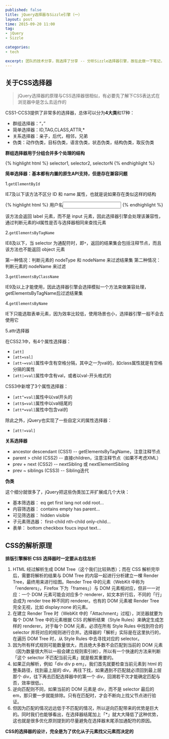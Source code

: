 ```yaml
---
published: false
title: jQuery选择器与Sizzle引擎（一）
layout: post
time: 2015-09-20 11:00
tag:
- jQuery
- Sizzle

categories:
- tech

excerpt: 团队的技术分享，我选择了分享 -- 分析Sizzle选择器引擎，故在此做一下笔记，记录Sizzle学习笔记，有了新的体会会再次更新。
---
```


## 关于CSS选择器

> jQuery选择器的原理与CSS选择器很相似，有必要先了解下CSS表达式在浏览器中是怎么去运作的

CSS1-CCS3提供了非常多的选择器，总体可以分为**4大类**和17种：

* 群组选择器：“，”
* 简单选择器：ID,TAG,CLASS,ATTR,*
* 关系选择器：亲子，后代，相邻，兄弟
* 伪类：动作伪类，目标伪类，语言伪类，状态伪类，结构伪类，取反伪类

**群组选择器用于分组合并多个处理的结构**

{% highlight html %}
selector1, selector2, selectorN
{% endhighlight %}

**简单选择器：基本都有内置的原生API支持，但是存在兼容问题**

1.`getElementById`

IE7及以下该方法不区分 ID 和 name 属性，也就是说如果存在类似这样的结构

{% highlight html %}
<label for="username">用户名</label><input type="password" id="username">
{% endhighlight %}

该方法会返回 label 元素，而不是 input 元素，因此选择器引擎会处理该兼容性，通过判断元素的id属性是否与选择器相同来查找元素

2.`getElementsByTagName`

IE8及以下，当 selector 为通配符时，即`*`，返回的结果集会包括注释节点，而且该方法也不能返回 object 元素

第一种情况：判断元素的 nodeType 和 nodeName 来过滤结果集
第二种情况：判断元素的 nodeName 来过滤

3.`getElementsByClassName`

IE9及以上才能使用，因此选择器引擎会选择模拟一个方法来做兼容处理，getElementsByTagName后过滤结果集

4.`getElementsByName`

IE下只能选取表单元素，因为效率比较低，使用场景也小，选择器引擎一般不会去使用它

5.attr选择器

在CSS2.1中，有4个属性选择器：

* `[att]`
* `[att=val]`
* `[att~=val]`属性中含有空格分隔，其中之一为val的，如class属性就是有空格分隔的属性
* `[att|=val]`属性中含有val，或者以val-开头格式的

CSS3中新增了3个属性选择器：

* `[att^=val]`属性中以val开头的
* `[att$=val]`属性中以val结尾的
* `[att*=val]`属性中包含val的

除此之外，jQuery也实现了一些自定义的属性选择器：

* `[att!=val]`

**关系选择器**

- ancestor descendant (CSS1) -- getElementsByTagName，注意注释节点
- parent > child (CSS2) -- 直接children，注意注释节点（如果不考虑XML）
- prev + next (CSS2) -- nextSibling 或 nextElementSibling
- prev ~ siblings (CSS3) -- Sibling迭代

**伪类**

这个细分就很多了，jQuery把这些伪类加工并扩展成几个大块：

- 基本筛选器： eq get first lang not odd root...
- 内容筛选器： contains empty has parent...
- 可见筛选器： hidden visible
- 子元素筛选器： first-child nth-child only-child...
- 表单： bottom checkbox foucs input text...

## CSS的解析原理

**排版引擎解析 CSS 选择器时一定要从右往左析**

1. HTML 经过解析生成 DOM Tree（这个我们比较熟悉）；而在 CSS 解析完毕后，需要将解析的结果与 DOM Tree 的内容一起进行分析建立一棵 Render Tree，最终用来进行绘图。Render Tree 中的元素（WebKit 中称为「renderers」，Firefox 下为「frames」）与 DOM 元素相对应，但非一一对应：一个 DOM 元素可能会对应多个 renderer，如文本折行后，不同的「行」会成为 render tree 种不同的 renderer。也有的 DOM 元素被 Render Tree 完全无视，比如 display:none 的元素。
2. 在建立 Render Tree 时（WebKit 中的「Attachment」过程），浏览器就要为每个 DOM Tree 中的元素根据 CSS 的解析结果（Style Rules）来确定生成怎样的 renderer。对于每个 DOM 元素，必须在所有 Style Rules 中找到符合的 selector 并将对应的规则进行合并。选择器的「解析」实际是在这里执行的，在遍历 DOM Tree 时，从 Style Rules 中去寻找对应的 selector。
3. 因为所有样式规则可能数量很大，而且绝大多数不会匹配到当前的 DOM 元素（因为数量很大所以一般会建立规则索引树），所以有一个快速的方法来判断「这个 selector 不匹配当前元素」就是极其重要的。
4. 如果正向解析，例如「div div p em」，我们首先就要检查当前元素到 html 的整条路径，找到最上层的 div，再往下找，如果遇到不匹配就必须回到最上层那个 div，往下再去匹配选择器中的第一个 div，回溯若干次才能确定匹配与否，效率很低。、
5. 逆向匹配则不同，如果当前的 DOM 元素是 div，而不是 selector 最后的 em，那只要一步就能排除。只有在匹配时，才会不断向上找父节点进行验证。
6. 但因为匹配的情况远远低于不匹配的情况，所以逆向匹配带来的优势是巨大的。同时我们也能够看出，在选择器结尾加上「*」就大大降低了这种优势，这也就是很多优化原则提到的尽量避免在选择器末尾添加通配符的原因。

**CSS的选择器的设计，完全是为了优化从子元素找父元素而决定的**


